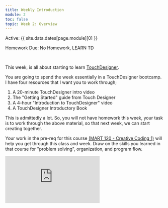 ```yaml
---
title: Weekly Introduction
module: 2
toc: false
topic: Week 2: Overview
---
```




Active: {{ site.data.dates[page.module][0] }}

Homework Due: No Homework, LEARN TD

<br />


This week, is all about starting to learn [TouchDesigner](https://derivative.ca/product).

You are going to spend the week essentially in a TouchDesigner bootcamp. I have four resources that I want you to work through;

1. A 20-minute TouchDesigner intro video
2. The "Getting Started" guide from Touch Designer
3. A 4-hour "Introduction to TouchDesigner" video
4. A TouchDesigner Introductory Book

This is admittedly a lot. So, you will not have homework this week, your task is to work through the above material, so that next week, we can start creating together.

Your work in the pre-req for this course [(MART 120 - Creative Coding 1)](https://montana-media-arts.github.io/creative-coding-1-Fall2019/) will help you get through this class and week. Draw on the skills you learned in that course for "problem solving", organization, and program flow.

<div class="embed-responsive embed-responsive-16by9"><iframe class="embed-responsive-item" src="https://www.youtube.com/embed/NJviygAV4H8" frameborder="0" allow="accelerometer; autoplay; encrypted-media; gyroscope; picture-in-picture" allowfullscreen></iframe></div>
